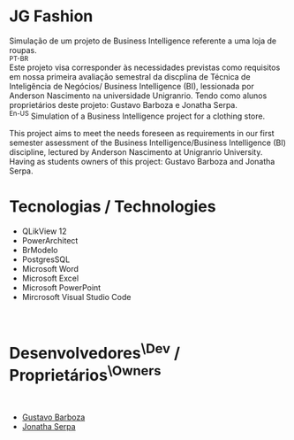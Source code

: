 # JG Fashion
Simulação de um projeto de Business Intelligence referente a uma loja de roupas.<br>
<sup>PT-BR</sup><br>
Este projeto visa corresponder às necessidades previstas como requisitos em nossa primeira avaliação semestral da discplina de Técnica de Inteligência de Negócios/ Business Intelligence (BI), lessionada por Anderson Nascimento na universidade Unigranrio.
Tendo como alunos proprietários deste projeto: Gustavo Barboza e Jonatha Serpa.<br>
<sup>En-US</sup>
Simulation of a Business Intelligence project for a clothing store.

This project aims to meet the needs foreseen as requirements in our first semester assessment of the Business Intelligence/Business Intelligence (BI) discipline, lectured by Anderson Nascimento at Unigranrio University. Having as students owners of this project: Gustavo Barboza and Jonatha Serpa.<br>
# Tecnologias / Technologies
<ul>
  <li>QLikView 12</li>
  <li>PowerArchitect</li>
  <li>BrModelo</li>
  <li>PostgresSQL</li>
  <li>Microsoft Word</li>
  <li>Microsoft Excel</li>
  <li>Microsoft PowerPoint</li>
  <li>Mircrosoft Visual Studio Code</li>
  </ul><br>
 <h1>Desenvolvedores<sup>\Dev</sup> / Proprietários<sup>\Owners</sup></h1><br>
 <ul>
  <li><a href="https://github.com/gstvmuniz" targe="_blank"> Gustavo Barboza</a></li>
  <li><a href="https://github.com/JonathaEu" target="_blank"> Jonatha Serpa</a></li>
 

